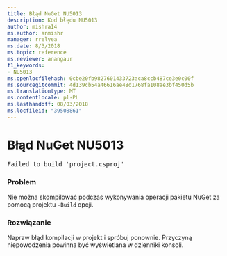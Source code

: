 ```yaml
---
title: Błąd NuGet NU5013
description: Kod błędu NU5013
author: mishra14
ms.author: anmishr
manager: rrelyea
ms.date: 8/3/2018
ms.topic: reference
ms.reviewer: anangaur
f1_keywords:
- NU5013
ms.openlocfilehash: 0cbe20fb9827601433723aca8ccb487ce3e0c00f
ms.sourcegitcommit: 4d139cb54a46616ae48d1768fa108ae3bf450d5b
ms.translationtype: MT
ms.contentlocale: pl-PL
ms.lasthandoff: 08/03/2018
ms.locfileid: "39508861"
---
```

# <a name="nuget-error-nu5013"></a>Błąd NuGet NU5013
<pre>Failed to build 'project.csproj'</pre>

### <a name="issue"></a>Problem

Nie można skompilować podczas wykonywania operacji pakietu NuGet za pomocą projektu `-Build` opcji.


### <a name="solution"></a>Rozwiązanie

Napraw błąd kompilacji w projekt i spróbuj ponownie. Przyczyną niepowodzenia powinna być wyświetlana w dzienniki konsoli.

